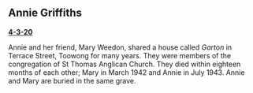 ## Annie Griffiths 

**[4-3-20](https://brisbane.discovereverafter.com/profile/32044243 "Go to Memorial Information" )** 

Annie and her friend, Mary Weedon, shared a house called *Garton* in Terrace Street, Toowong for many years. They were members of the congregation of St Thomas Anglican Church. They died within eighteen months of each other; Mary in March 1942 and Annie in July 1943. Annie and Mary are buried in the same grave.
